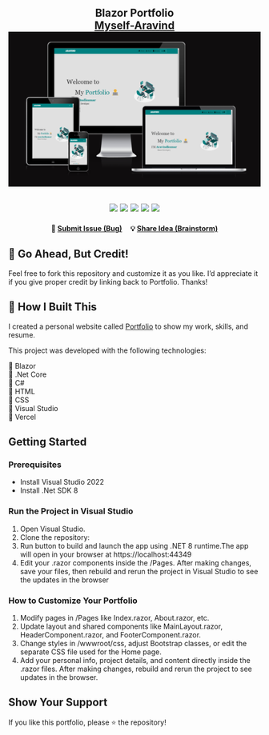 <h2 align="center">
  Blazor Portfolio<br/>
  <a href="https://myself-aravind.vercel.app/" target="_blank">Myself-Aravind</a>
  <div align="center">
  <img alt="Demo" src="./Images/readme1.png" />
</div>
<br/>

<center>
  
<img src="https://badgen.net/badge/Open/source/00BFA6?icon=github" height="40">
<img src="https://badgen.net/badge/Used/VisualStudio/800080?icon=visualstudio" height="40">
<img src="https://badgen.net/badge/Personal/WebProject/FF8855?icon=chrome" height="40">
<img src="https://badgen.net/badge/DeployedIn/Vercel/000000?icon=vercel" height="40">
<img src="https://badgen.net/badge/Star/Me/00C49A?icon=sourcegraph" height="40">

</center>

<h4 align="center">
    🐞
    <a href="https://github.com/myself-aravindkumar/Portfolio/issues">Submit Issue (Bug)</a> &nbsp; &nbsp;
    💡
    <a href="https://github.com/myself-aravindkumar/Portfolio/issues">Share Idea (Brainstorm)</a>
</h4>
  
## 🙌 Go Ahead, But Credit!
  
  Feel free to fork this repository and customize it as you like. I’d appreciate it if you give proper credit by linking back to Portfolio. Thanks!

## 🔨 How I Built This

  I created a personal website called <a href="https://myself-aravind.vercel.app/" target="_blank">Portfolio</a> to show my work, skills, and resume.

  This project was developed with the following technologies:

  🔹 Blazor <br>
  🔹 .Net Core <br>
  🔹 C# <br>
  🔹 HTML <br>
  🔹 CSS <br>
  🔹 Visual Studio <br>
  🔹 Vercel <br>

## Getting Started

### Prerequisites

  - Install Visual Studio 2022
  - Install .Net SDK 8

### Run the Project in Visual Studio

  1. Open Visual Studio.
  2. Clone the repository:
  3. Run button to build and launch the app using .NET 8 runtime.The app will open in your browser at https://localhost:44349
  4. Edit your .razor components inside the /Pages. After making changes, save your files, then rebuild and rerun the project in Visual Studio to see the updates in the browser

### How to Customize Your Portfolio

1. Modify pages in /Pages like Index.razor, About.razor, etc.
2. Update layout and shared components like MainLayout.razor, HeaderComponent.razor, and FooterComponent.razor.
3. Change styles in /wwwroot/css, adjust Bootstrap classes, or edit the separate CSS file used for the Home page.
4. Add your personal info, project details, and content directly inside the .razor files. After making changes, rebuild and rerun the project to see updates in the browser.

## Show Your Support

  If you like this portfolio, please ⭐ the repository!

